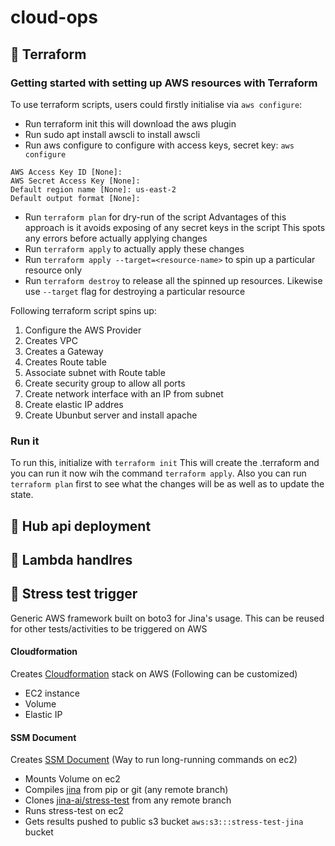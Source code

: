 # cloud-ops

## 🚀 Terraform 

### Getting started with setting up AWS resources with Terraform

To use terraform scripts, users could firstly initialise via `aws configure`:
- Run terraform init this will download the aws plugin
- Run sudo apt install awscli to install awscli
- Run aws configure to configure with access keys, secret key:
`aws configure`
```
AWS Access Key ID [None]:
AWS Secret Access Key [None]:
Default region name [None]: us-east-2
Default output format [None]:
```
- Run `terraform plan` for dry-run of the script
Advantages of this approach is it avoids exposing of any secret keys in the script
This spots any errors before actually applying changes
- Run `terraform apply` to actually apply these changes
- Run `terraform apply --target=<resource-name>` to spin up a particular resource only
- Run `terraform destroy` to release all the spinned up resources. Likewise use `--target` flag for destroying a particular resource

Following terraform script spins up:
1. Configure the AWS Provider
2. Creates VPC 
3. Creates a Gateway
4. Creates Route table
5. Associate subnet with Route table 
6. Create security group to allow all ports<br/>
7. Create network interface with an IP from subnet <br/>
8. Create elastic IP addres<br/>
9. Create Ubunbut server and install apache<br/>

### Run it
To run this, initialize with `terraform init`
This will create the .terraform and you can run it now wih the command `terraform apply`.
Also you can run `terraform plan` first to see what the changes will be as well as to update the state.

## 🚀 Hub api deployment


## 🚀 Lambda handlres

## 🚀 Stress test trigger

Generic AWS framework built on boto3 for Jina's usage. This can be reused for other tests/activities to be triggered on AWS

#### Cloudformation

Creates [Cloudformation](https://aws.amazon.com/cloudformation/) stack on AWS (Following can be customized)
- EC2 instance
- Volume
- Elastic IP
  
#### SSM Document

Creates [SSM Document](https://docs.aws.amazon.com/systems-manager/latest/userguide/ssm-agent.html) (Way to run long-running commands on ec2)
- Mounts Volume on ec2
- Compiles [jina](https://github.com/jina-ai/jina) from pip or git (any remote branch)
- Clones [jina-ai/stress-test](https://github.com/jina-ai/stress-test) from any remote branch
- Runs stress-test on ec2
- Gets results pushed to public s3 bucket `aws:s3:::stress-test-jina` bucket
